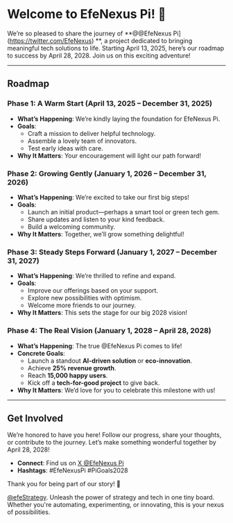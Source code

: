 # Welcome to EfeNexus Pi! 🌟

We’re so pleased to share the journey of **@@EfeNexus Pi](https://twitter.com/EfeNexus)  **, a project dedicated to bringing meaningful tech solutions to life. Starting April 13, 2025, here’s our roadmap to success by April 28, 2028. Join us on this exciting adventure!

---

## Roadmap

### Phase 1: A Warm Start (April 13, 2025 – December 31, 2025)
- **What’s Happening**: We’re kindly laying the foundation for EfeNexus Pi.
- **Goals**:
  - Craft a mission to deliver helpful technology.
  - Assemble a lovely team of innovators.
  - Test early ideas with care.
- **Why It Matters**: Your encouragement will light our path forward!

### Phase 2: Growing Gently (January 1, 2026 – December 31, 2026)
- **What’s Happening**: We’re excited to take our first big steps!
- **Goals**:
  - Launch an initial product—perhaps a smart tool or green tech gem.
  - Share updates and listen to your kind feedback.
  - Build a welcoming community.
- **Why It Matters**: Together, we’ll grow something delightful!

### Phase 3: Steady Steps Forward (January 1, 2027 – December 31, 2027)
- **What’s Happening**: We’re thrilled to refine and expand.
- **Goals**:
  - Improve our offerings based on your support.
  - Explore new possibilities with optimism.
  - Welcome more friends to our journey.
- **Why It Matters**: This sets the stage for our big 2028 vision!

### Phase 4: The Real Vision (January 1, 2028 – April 28, 2028)
- **What’s Happening**: The true @EfeNexus Pi comes to life!
- **Concrete Goals**:
  - Launch a standout **AI-driven solution** or **eco-innovation**.
  - Achieve **25% revenue growth**.
  - Reach **15,000 happy users**.
  - Kick off a **tech-for-good project** to give back.
- **Why It Matters**: We’d love for you to celebrate this milestone with us!

---

## Get Involved
We’re honored to have you here! Follow our progress, share your thoughts, or contribute to the journey. Let’s make something wonderful together by April 28, 2028!  
- **Connect**: Find us on [X @EfeNexus Pi](https://twitter.com/EfeNexus)  
- **Hashtags**: #EfeNexusPi #PiGoals2028

Thank you for being part of our story! 💖

[@efeStrategy](https://x.com/efeStrategy). Unleash the power of strategy and tech in one tiny board. Whether you're automating, experimenting, or innovating, this is your nexus of possibilities.

